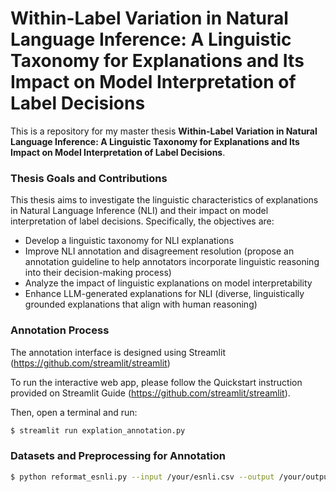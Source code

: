 # Within-Label Variation in Natural Language Inference: A Linguistic Taxonomy for Explanations and Its Impact on Model Interpretation of Label Decisions

This is a repository for my master thesis **Within-Label Variation in Natural Language Inference: A Linguistic Taxonomy for Explanations and Its Impact on Model Interpretation of Label Decisions**.

### Thesis Goals and Contributions
This thesis aims to investigate the linguistic characteristics of explanations in Natural Language Inference (NLI) and their impact on model interpretation of label decisions. Specifically, the objectives are:
- Develop a linguistic taxonomy for NLI explanations
- Improve NLI annotation and disagreement resolution (propose an annotation guideline to help annotators incorporate linguistic reasoning into their decision-making process)
- Analyze the impact of linguistic explanations on model interpretability
- Enhance LLM-generated explanations for NLI (diverse, linguistically grounded explanations that align with human reasoning)

### Annotation Process
The annotation interface is designed using Streamlit (https://github.com/streamlit/streamlit)

To run the interactive web app, please follow the Quickstart instruction provided on Streamlit Guide (https://github.com/streamlit/streamlit).

Then, open a terminal and run:
```bash
$ streamlit run explation_annotation.py
```

### Datasets and Preprocessing for Annotation

```bash
$ python reformat_esnli.py --input /your/esnli.csv --output /your/output.csv
```